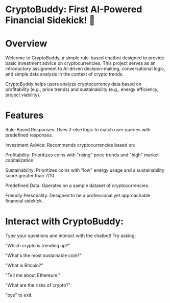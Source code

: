 # CryptoBuddy: First AI-Powered Financial Sidekick! 🌟
# Overview
Welcome to CryptoBuddy, a simple rule-based chatbot designed to provide basic investment advice on cryptocurrencies. This project serves as an introductory assignment to AI-driven decision-making, conversational logic, and simple data analysis in the context of crypto trends.

CryptoBuddy helps users analyze cryptocurrency data based on profitability (e.g., price trends) and sustainability (e.g., energy efficiency, project viability).

# Features
Rule-Based Responses: Uses if-else logic to match user queries with predefined responses.

Investment Advice: Recommends cryptocurrencies based on:

Profitability: Prioritizes coins with "rising" price trends and "high" market capitalization.

Sustainability: Prioritizes coins with "low" energy usage and a sustainability score greater than 7/10.

Predefined Data: Operates on a sample dataset of cryptocurrencies.

Friendly Personality: Designed to be a professional yet approachable financial sidekick.

# Interact with CryptoBuddy:
Type your questions and interact with the chatbot! Try asking:

"Which crypto is trending up?"

"What's the most sustainable coin?"

"What is Bitcoin?"

"Tell me about Ethereum."

"What are the risks of crypto?"

"bye" to exit.


